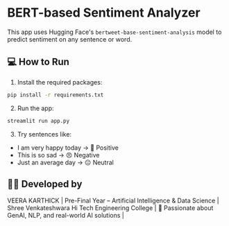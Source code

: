 # BERT-based Sentiment Analyzer 

This app uses Hugging Face's `bertweet-base-sentiment-analysis` model to predict sentiment on any sentence or word.

## 💻 How to Run

1. Install the required packages:

```bash
pip install -r requirements.txt
```

2. Run the app:

```bash
streamlit run app.py
```

3. Try sentences like:
- I am very happy today → 🙂 Positive
- This is so sad → 😠 Negative
- Just an average day → 😐 Neutral


## 👨‍💻 Developed by
VEERA KARTHICK |
Pre-Final Year – Artificial Intelligence & Data Science |
Shree Venkateshwara Hi Tech Engineering College |
🚀 Passionate about GenAI, NLP, and real-world AI solutions |
